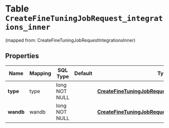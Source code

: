 
# Table `CreateFineTuningJobRequest_integrations_inner`
(mapped from: CreateFineTuningJobRequestIntegrationsInner)

## Properties
Name | Mapping | SQL Type | Default | Type | Description | Notes
---- | ------- | -------- | ------- | ---- | ----------- | -----
**type** | type | long NOT NULL |  | [**CreateFineTuningJobRequestIntegrationsInnerType**](CreateFineTuningJobRequestIntegrationsInnerType.md) |  |  [foreignkey]
**wandb** | wandb | long NOT NULL |  | [**CreateFineTuningJobRequestIntegrationsInnerWandb**](CreateFineTuningJobRequestIntegrationsInnerWandb.md) |  |  [foreignkey]




